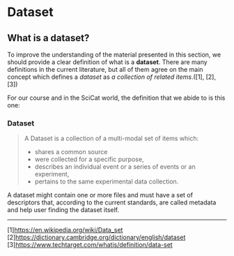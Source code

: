 # Dataset

## What is a dataset?

To improve the understanding of the material presented in this section, we should provide a clear definition of what is a __dataset__.
There are many definitions in the current literature, but all of them agree on the main concept which defines a _dataset_ as _a collection of related items_.([1], [2], [3])

For our course and in the SciCat world, the definition that we abide to is this one:

### Dataset

> A Dataset is a collection of a multi-modal set of items which: 
> - shares a common source
> - were collected for a specific purpose, 
> - describes an individual event or a series of events or an experiment, 
> - pertains to the same experimental data collection.  

A dataset might contain one or more files and must have a set of descriptors that, according to the current standards, are called metadata and help user finding the dataset itself.  

____
[1]<https://en.wikipedia.org/wiki/Data_set>  
[2]<https://dictionary.cambridge.org/dictionary/english/dataset>  
[3]<https://www.techtarget.com/whatis/definition/data-set>  